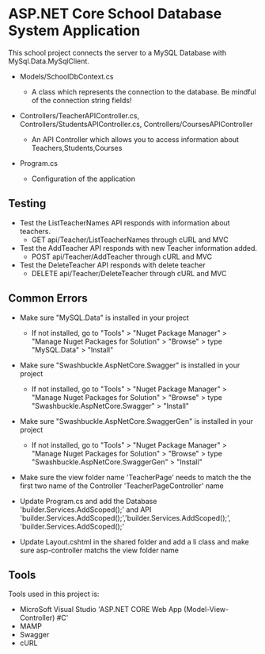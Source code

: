 # ASP.NET Core School Database System Application 
This school project connects the server to a MySQL Database with MySql.Data.MySqlClient.

- Models/SchoolDbContext.cs
   * A class which represents the connection to the database. Be mindful of the connection string fields!
     

- Controllers/TeacherAPIController.cs, Controllers/StudentsAPIController.cs, Controllers/CoursesAPIController
  * An API Controller which allows you to access information about Teachers,Students,Courses
    
  
- Program.cs
  * Configuration of the application

## Testing
- Test the ListTeacherNames API responds with information about teachers.
    * GET api/Teacher/ListTeacherNames through cURL and MVC
- Test the AddTeacher API responds with new Teacher information added.
    * POST api/Teacher/AddTeacher through cURL and MVC
- Test the DeleteTeacher API responds with delete teacher
    * DELETE api/Teacher/DeleteTeacher through cURL and MVC

## Common Errors
- Make sure "MySQL.Data" is installed in your project
  * If not installed, go to "Tools" > "Nuget Package Manager" > "Manage Nuget Packages for Solution" > "Browse" > type "MySQL.Data" > "Install"

- Make sure "Swashbuckle.AspNetCore.Swagger" is installed in your project
  * If not installed, go to "Tools" > "Nuget Package Manager" > "Manage Nuget Packages for Solution" > "Browse" > type "Swashbuckle.AspNetCore.Swagger" > "Install"

- Make sure "Swashbuckle.AspNetCore.SwaggerGen" is installed in your project
  * If not installed, go to "Tools" > "Nuget Package Manager" > "Manage Nuget Packages for Solution" > "Browse" > type "Swashbuckle.AspNetCore.SwaggerGen" > "Install"

- Make sure the view folder name 'TeacherPage' needs to match the the first two name of the Controller 'TeacherPageController' name
  
- Update Program.cs and add the Database 'builder.Services.AddScoped<SchoolDbContext>();' and API 'builder.Services.AddScoped<TeacherAPIController>();','builder.Services.AddScoped<StudentsAPIController>();', 'builder.Services.AddScoped<CoursesAPIController>();'
  
- Update Layout.cshtml in the shared folder and add a li class and make sure asp-controller matchs the view folder name

## Tools 
Tools used in this project is:
- MicroSoft Visual Studio 'ASP.NET CORE Web App (Model-View-Controller) #C'
- MAMP
- Swagger
- cURL
